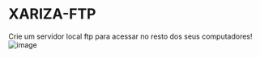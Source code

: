 # XARIZA-FTP
Crie um servidor local ftp para acessar no resto dos seus computadores! 
![image](https://github.com/user-attachments/assets/cb113159-4c46-4652-b13d-245258324258)
